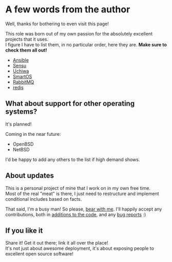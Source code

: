 # A few words from the author
Well, thanks for bothering to even visit this page!

This role was born out of my own passion for the absolutely excellent projects that it uses.  
I figure I have to list them, in no particular order, here they are. __Make sure to check them all out!__

- [Ansible](http://ansible.com/home)
- [Sensu](https://sensuapp.org/)
- [Uchiwa](https://uchiwa.io/#/)
- [SmartOS](https://smartos.org/)
- [RabbitMQ](https://rabbitmq.com/)
- [redis](http://redis.io/)

## What about support for other operating systems?
It's planned!

Coming in the near future:

- OpenBSD
- NetBSD

I'd be happy to add any others to the list if high demand shows.

## About updates
This is a personal project of mine that I work on in my own free time.  
Most of the real "meat" is there, I just need to restructure and implement conditional includes based on facts.  

That said, I'm a busy man! So please, [bear with me](http://i.imgur.com/bGhY7oX.jpg). I'll happily accept any contributions, both in [additions to the code](https://github.com/cmacrae/ansible-sensu/pulls), and any [bug reports](https://github.com/cmacrae/ansible-sensu/issues) :)  

## If you like it
Share it! Get it out there; link it all over the place!  
It's not just about awesome deployment, it's about exposing people to excellent open source software!
